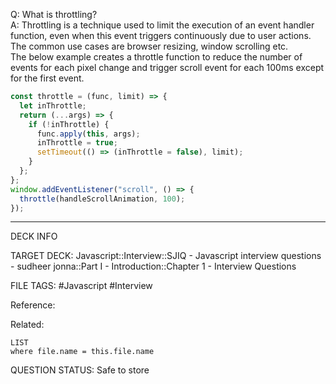 Q: What is throttling?  
A: Throttling is a technique used to limit the execution of an event handler function, even when this event triggers continuously due to user actions. The common use cases are browser resizing, window scrolling etc.  
The below example creates a throttle function to reduce the number of events for each pixel change and trigger scroll event for each 100ms except for the first event.
```js
const throttle = (func, limit) => {
  let inThrottle;
  return (...args) => {
    if (!inThrottle) {
      func.apply(this, args);
      inThrottle = true;
      setTimeout(() => (inThrottle = false), limit);
    }
  };
};
window.addEventListener("scroll", () => {
  throttle(handleScrollAnimation, 100);
});
```
<!--ID: 1693596682463-->

---

DECK INFO

TARGET DECK: Javascript::Interview::SJIQ - Javascript interview questions - sudheer jonna::Part I - Introduction::Chapter 1 - Interview Questions

FILE TAGS: #Javascript #Interview

Reference:

Related:

```dataview
LIST
where file.name = this.file.name
```

QUESTION STATUS: Safe to store